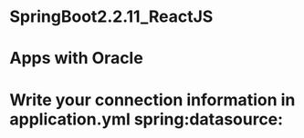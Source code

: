 # SpringBoot2.2.11_ReactJS

# Apps with Oracle
# Write your connection information in application.yml spring:datasource:
